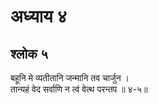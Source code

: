 # अध्याय ४

## श्लोक ५

बहूनि मे व्यतीतानि जन्मानि तव चार्जुन ।<br>तान्यहं वेद सर्वाणि न त्वं वेत्थ परन्तप ॥ ४-५॥<br><br>

